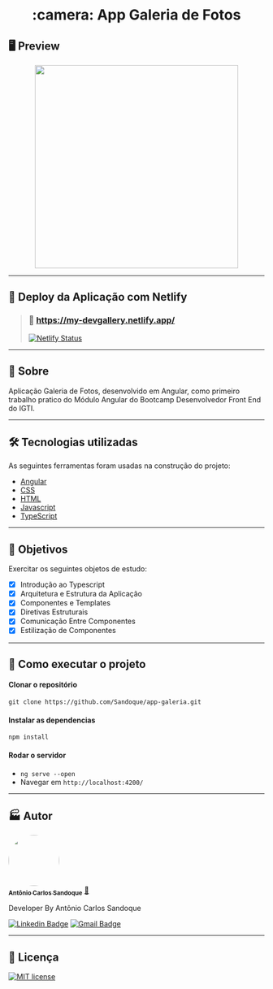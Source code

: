 <h1 align = "center"> :camera: App Galeria de Fotos</h1>

## 🖥 Preview

<p align = "center">
  <img src = "https://user-images.githubusercontent.com/65127683/95398912-65952580-08dd-11eb-8336-87d186cd991e.gif"
 width = "400">
</p>

---

## :dash: Deploy da Aplicação com Netlify

>  ### :link: https://my-devgallery.netlify.app/ <br />
> [![Netlify Status](https://api.netlify.com/api/v1/badges/6fc4bb0b-9d36-477c-b041-c11f988eaa09/deploy-status)](https://app.netlify.com/sites/my-devgallery/deploys)

---

## 📖 Sobre

<p>Aplicação Galeria de Fotos, desenvolvido em Angular, como primeiro trabalho pratico do Módulo Angular do Bootcamp Desenvolvedor Front End do IGTI.</p>

---

## 🛠 Tecnologias utilizadas

As seguintes ferramentas foram usadas na construção do projeto:

- [Angular](https://angular.io/)
- [CSS](https://www.w3schools.com/css/)
- [HTML](https://www.w3schools.com/html/default.asp)
- [Javascript](https://www.w3schools.com/js/default.asp)
- [TypeScript](https://www.typescriptlang.org/)

---

## :pushpin: Objetivos

Exercitar os seguintes objetos de estudo:

- [x] Introdução ao Typescript<br />
- [x] Arquitetura e Estrutura da Aplicação<br />
- [x] Componentes e Templates<br />
- [x] Diretivas Estruturais<br />
- [x] Comunicação Entre Componentes<br />
- [x] Estilização de Componentes<br />

---

## :rocket: Como executar o projeto

#### Clonar o repositório

`git clone https://github.com/Sandoque/app-galeria.git`

#### Instalar as dependencias

`npm install`

#### Rodar o servidor

- `ng serve --open`
- Navegar em `http://localhost:4200/`

---
## :factory: Autor

<a href="https://www.linkedin.com/in/sandoque/">
 <img style="border-radius: 50%;" src="https://user-images.githubusercontent.com/65127683/95398436-20bcbf00-08dc-11eb-95a3-d1aaedc987d0.jpg" width="100px;" alt=""/>
 <br />
 <sub><b> Antônio Carlos Sandoque</b></sub></a> <a href="https://www.linkedin.com/in/sandoque/" title="Sandoque">🚀</a> <br />
 
 Developer By Antônio Carlos Sandoque
 
[![Linkedin Badge](https://img.shields.io/badge/-Sandoque-blue?style=flat-square&logo=Linkedin&logoColor=white&link=https://www.linkedin.com/in/sandoque/)](https://www.linkedin.com/in/sandoque/) [![Gmail Badge](https://img.shields.io/badge/-acsandoque@gmail.com-c14438?style=flat-square&logo=Gmail&logoColor=white&link=mailto:acsandoque@gmail.com)](mailto:acsandoque@gmail.com)

---
## :page_with_curl: Licença
[![MIT license](https://img.shields.io/badge/License-MIT-blue.svg)](https://lbesson.mit-license.org/)

